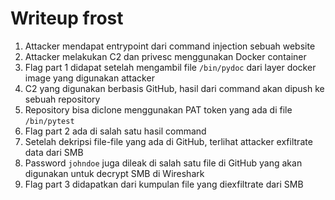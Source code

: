# Writeup frost

1. Attacker mendapat entrypoint dari command injection sebuah website
2. Attacker melakukan C2 dan privesc menggunakan Docker container
3. Flag part 1 didapat setelah mengambil file `/bin/pydoc` dari layer docker image yang digunakan attacker
4. C2 yang digunakan berbasis GitHub, hasil dari command akan dipush ke sebuah repository
5. Repository bisa diclone menggunakan PAT token yang ada di file `/bin/pytest`
6. Flag part 2 ada di salah satu hasil command
7. Setelah dekripsi file-file yang ada di GitHub, terlihat attacker exfiltrate data dari SMB
8. Password `johndoe` juga dileak di salah satu file di GitHub yang akan digunakan untuk decrypt SMB di Wireshark
9. Flag part 3 didapatkan dari kumpulan file yang diexfiltrate dari SMB
